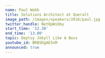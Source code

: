 ```yaml
---
name: Paul Webb
title: Solutions Architect at Queralt
image_path: /images/speakers/2016/paul.jpg
twitter_handle: NetOpWibby
start_time: '12.30'
end_time: '13.00'
topic: Deploy Jekyll Like A Boss
youtube_id: BRB5DgAE5nM
announced: true
---
```

